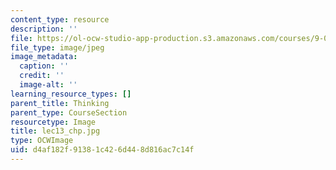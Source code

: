 ```yaml
---
content_type: resource
description: ''
file: https://ol-ocw-studio-app-production.s3.amazonaws.com/courses/9-00sc-introduction-to-psychology-fall-2011/d4af182f91381c426d448d816ac7c14f_lec13_chp.jpg
file_type: image/jpeg
image_metadata:
  caption: ''
  credit: ''
  image-alt: ''
learning_resource_types: []
parent_title: Thinking
parent_type: CourseSection
resourcetype: Image
title: lec13_chp.jpg
type: OCWImage
uid: d4af182f-9138-1c42-6d44-8d816ac7c14f
---
```

